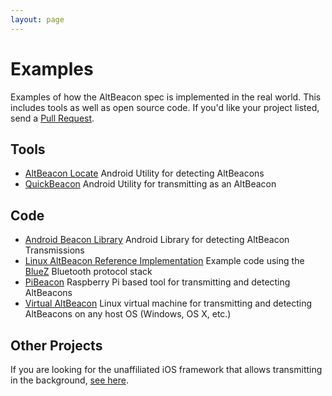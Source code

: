 ```yaml
---
layout: page
---
```


# Examples

Examples of how the AltBeacon spec is implemented in the real world. This includes tools as well as open source code. If you'd like your project listed, send a [Pull Request](https://github.com/AltBeacon/website).

## Tools
- [AltBeacon Locate](https://play.google.com/store/apps/details?id=com.radiusnetworks.locate) Android Utility for detecting AltBeacons
- [QuickBeacon](https://play.google.com/store/apps/details?id=com.radiusnetworks.quickbeacon) Android Utility for transmitting as an AltBeacon

## Code

- [Android Beacon Library](http://github.com/AltBeacon/android-beacon-library) Android Library for detecting AltBeacon Transmissions
- [Linux AltBeacon Reference Implementation](https://github.com/RadiusNetworks/altbeacon-reference) Example code using the [BlueZ](http://www.bluez.org/) Bluetooth protocol stack
- [PiBeacon](http://store.radiusnetworks.com/collections/all/products/pibeacon) Raspberry Pi based tool for transmitting and detecting AltBeacons
- [Virtual AltBeacon](http://developer.radiusnetworks.com/altbeacon/virtual) Linux virtual machine for transmitting and detecting AltBeacons on any host OS (Windows, OS X, etc.)

## Other Projects

If you are looking for the unaffiliated iOS framework that allows transmitting in the background, [see here](https://github.com/CharruaLabs/AltBeacon).
